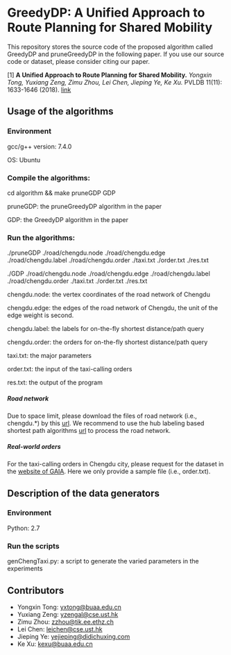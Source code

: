 GreedyDP: A Unified Approach to Route Planning for Shared Mobility
========================================================================

This repository stores the source code of the proposed algorithm called GreedyDP and pruneGreedyDP in the following paper.
If you use our source code or dataset, please consider citing our paper.

[1] **A Unified Approach to Route Planning for Shared Mobility.**
*Yongxin Tong, Yuxiang Zeng, Zimu Zhou, Lei Chen, Jieping Ye, Ke Xu.* PVLDB 11(11): 1633-1646 (2018). [link](http://www.vldb.org/pvldb/vol11/p1633-tong.pdf)


Usage of the algorithms
---------------

### Environment

gcc/g++ version: 7.4.0 

OS: Ubuntu

### Compile the algorithms: 

cd algorithm && make pruneGDP GDP

pruneGDP: the pruneGreedyDP algorithm in the paper

GDP: the GreedyDP algorithm in the paper

### Run the algorithms:

./pruneGDP ./road/chengdu.node ./road/chengdu.edge ./road/chengdu.label ./road/chengdu.order ./taxi.txt ./order.txt ./res.txt

./GDP ./road/chengdu.node ./road/chengdu.edge ./road/chengdu.label ./road/chengdu.order ./taxi.txt ./order.txt ./res.txt

chengdu.node:  the vertex coordinates of the road network of Chengdu

chengdu.edge:  the edges of the road network of Chengdu, the unit of the edge weight is second.

chengdu.label: the labels for on-the-fly shortest distance/path query

chengdu.order: the orders for on-the-fly shortest distance/path query

taxi.txt:      the major parameters

order.txt:     the input of the taxi-calling orders

res.txt:       the output of the program

##### Road network
Due to space limit, please download the files of road network (i.e., chengdu.*) by this [url](https://drive.google.com/open?id=1w6IGkA-LcW7KUe4B93v9gx4mnwNt4em5).
We recommend to use the hub labeling based shortest path algorithms [url](https://github.com/BUAA-BDA/sspexp_clone) to process the road network. 

##### Real-world orders
For the taxi-calling orders in Chengdu city, please request for the dataset in the [website of GAIA](https://outreach.didichuxing.com/research/opendata/).
Here we only provide a sample file (i.e., order.txt).


Description of the data generators
---------------

### Environment

Python: 2.7

### Run the scripts

genChengTaxi.py: a script to generate the varied parameters in the experiments



Contributors
------------
- Yongxin Tong: yxtong@buaa.edu.cn
- Yuxiang Zeng: yzengal@cse.ust.hk
- Zimu Zhou: zzhou@tik.ee.ethz.ch
- Lei Chen: leichen@cse.ust.hk
- Jieping Ye: yejieping@didichuxing.com
- Ke Xu: kexu@buaa.edu.cn
